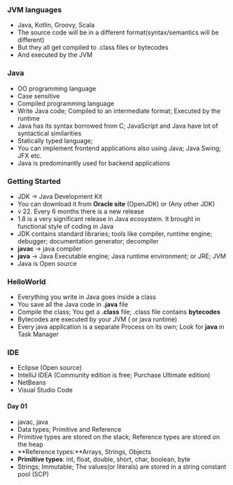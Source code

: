 ### JVM languages


* Java, Kotlin, Groovy, Scala
* The source code will be in a different format(syntax/semantics will be different)
* But they all get compiled to .class files or bytecodes
* And executed by the JVM

### Java

* OO programming language
* Case sensitive
* Compiled programming language
* Write Java code; Compiled to an intermediate format; Executed by the runtime
* Java has its syntax borrowed from C; JavaScript and Java have lot of syntactical similarities
* Statically typed language; 
* You can implement frontend applications also using Java; Java Swing; JFX etc.
* Java is predominantly used for backend applications 

### Getting Started

* JDK -> Java Development Kit
* You can download it from **Oracle site** (OpenJDK) or (Any other JDK)
* v 22. Every 6 months there is a new release
* 1.8 is a very significant release in Java ecosystem. It brought in functional style of coding in Java
* JDK contains standard libraries; tools like compiler, runtime engine; debugger; documentation generator; decompiler
* **javac** -> java compiler
* **java** -> Java Executable engine; Java runtime environment; or JRE; JVM
* Java is Open source

### HelloWorld

* Everything you write in Java goes inside a class
* You save all the Java code in **.java** file
* Compile the class; You get a **.class** file; .class file contains **bytecodes**
* Bytecodes are executed by your JVM ( or java runtime)
* Every java application is a separate Process on its own; Look for **java** in Task Manager


### IDE

* Eclipse (Open source)
* IntelliJ IDEA (Community edition is free; Purchase Ultimate edition)
* NetBeans
* Visual Studio Code


#### Day 01

* javac, java
* Data types; Primitive and Reference
* Primitive types are stored on the stack; Reference types are stored on the heap
* **Reference types:**Arrays, Strings, Objects 
* **Primitive types**: int, float, double, short, char, boolean, byte
* Strings; Immutable; The values(or literals) are stored in a string constant pool (SCP)










